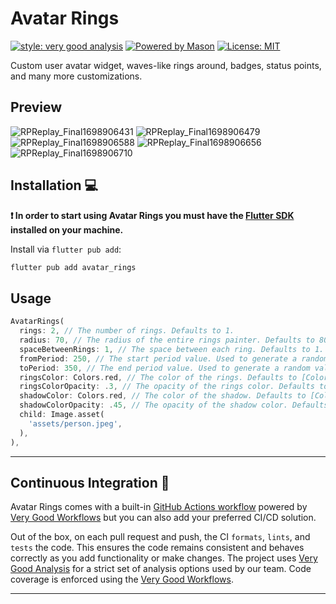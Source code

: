 # Avatar Rings

[![style: very good analysis][very_good_analysis_badge]][very_good_analysis_link]
[![Powered by Mason](https://img.shields.io/endpoint?url=https%3A%2F%2Ftinyurl.com%2Fmason-badge)](https://github.com/felangel/mason)
[![License: MIT][license_badge]][license_link]

Custom user avatar widget, waves-like rings around, badges, status points, and many more customizations.

## Preview

![RPReplay_Final1698906431](https://github.com/deam91/avatar_rings/assets/11580629/0b3c0ffc-01ff-4d7f-a6e5-badba8745d6e)
![RPReplay_Final1698906479](https://github.com/deam91/avatar_rings/assets/11580629/588fa0fa-3970-404e-9c43-1b9fa8dbb07b)
![RPReplay_Final1698906588](https://github.com/deam91/avatar_rings/assets/11580629/0654696e-e1a4-4b0e-882a-c7f1b158252b)
![RPReplay_Final1698906656](https://github.com/deam91/avatar_rings/assets/11580629/d8bb7e61-6649-444b-9b34-cf45ea1b5528)
![RPReplay_Final1698906710](https://github.com/deam91/avatar_rings/assets/11580629/b0b8f9bc-e716-4e6f-b8b1-f8676d4300f5)


## Installation 💻

**❗ In order to start using Avatar Rings you must have the [Flutter SDK][flutter_install_link] installed on your machine.**

Install via `flutter pub add`:

```sh
flutter pub add avatar_rings
```

## Usage

```dart
AvatarRings(
  rings: 2, // The number of rings. Defaults to 1.
  radius: 70, // The radius of the entire rings painter. Defaults to 80.
  spaceBetweenRings: 1, // The space between each ring. Defaults to 1.
  fromPeriod: 250, // The start period value. Used to generate a random value starting from this value. Defaults to 150.
  toPeriod: 350, // The end period value. Used to generate a random value ending in this value. Defaults to 200.
  ringsColor: Colors.red, // The color of the rings. Defaults to [Colors.lightBlue].
  ringsColorOpacity: .3, // The opacity of the rings color. Defaults to 0.4.
  shadowColor: Colors.red, // The color of the shadow. Defaults to [Colors.lightBlue].
  shadowColorOpacity: .45, // The opacity of the shadow color. Defaults to 0.4.
  child: Image.asset(
    'assets/person.jpeg',
  ),
),
```

---

## Continuous Integration 🤖

Avatar Rings comes with a built-in [GitHub Actions workflow][github_actions_link] powered by [Very Good Workflows][very_good_workflows_link] but you can also add your preferred CI/CD solution.

Out of the box, on each pull request and push, the CI `formats`, `lints`, and `tests` the code. This ensures the code remains consistent and behaves correctly as you add functionality or make changes. The project uses [Very Good Analysis][very_good_analysis_link] for a strict set of analysis options used by our team. Code coverage is enforced using the [Very Good Workflows][very_good_coverage_link].

---

[flutter_install_link]: https://docs.flutter.dev/get-started/install
[github_actions_link]: https://docs.github.com/en/actions/learn-github-actions
[license_badge]: https://img.shields.io/badge/license-MIT-blue.svg
[license_link]: https://opensource.org/licenses/MIT
[logo_black]: https://raw.githubusercontent.com/VGVentures/very_good_brand/main/styles/README/vgv_logo_black.png#gh-light-mode-only
[logo_white]: https://raw.githubusercontent.com/VGVentures/very_good_brand/main/styles/README/vgv_logo_white.png#gh-dark-mode-only
[mason_link]: https://github.com/felangel/mason
[very_good_analysis_badge]: https://img.shields.io/badge/style-very_good_analysis-B22C89.svg
[very_good_analysis_link]: https://pub.dev/packages/very_good_analysis
[very_good_cli_link]: https://pub.dev/packages/very_good_cli
[very_good_coverage_link]: https://github.com/marketplace/actions/very-good-coverage
[very_good_ventures_link]: https://verygood.ventures
[very_good_ventures_link_light]: https://verygood.ventures#gh-light-mode-only
[very_good_ventures_link_dark]: https://verygood.ventures#gh-dark-mode-only
[very_good_workflows_link]: https://github.com/VeryGoodOpenSource/very_good_workflows
